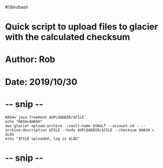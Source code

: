 #!/bin/bash
# Quick script to upload files to glacier with the calculated checksum
#  Author: Rob
#  Date: 2019/10/30
#


# -- snip --
    HASH=`java TreeHash $UPLOADDIR/$FILE`
    echo "HASH=$HASH"
    aws glacier upload-archive --vault-name $VAULT --account-id - --archive-description $FILE --body $UPLOADDIR/$FILE --checksum $HASH > $LOG
    echo "$FILE uploaded, log in $LOG"
# -- snip --
